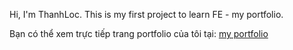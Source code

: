 Hi, I'm ThanhLoc. This is my first project to learn FE - my portfolio.


Bạn có thể xem trực tiếp trang portfolio của tôi tại: [my portfolio](https://locbbb48.github.io/Portfolio/)


